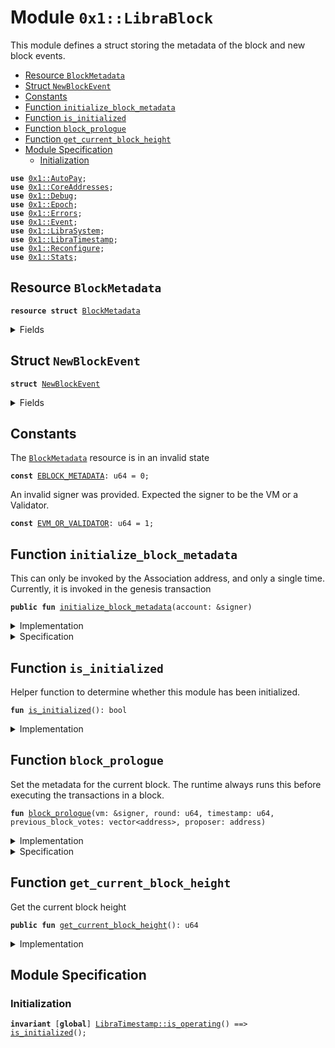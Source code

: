 
<a name="0x1_LibraBlock"></a>

# Module `0x1::LibraBlock`

This module defines a struct storing the metadata of the block and new block events.


-  [Resource `BlockMetadata`](#0x1_LibraBlock_BlockMetadata)
-  [Struct `NewBlockEvent`](#0x1_LibraBlock_NewBlockEvent)
-  [Constants](#@Constants_0)
-  [Function `initialize_block_metadata`](#0x1_LibraBlock_initialize_block_metadata)
-  [Function `is_initialized`](#0x1_LibraBlock_is_initialized)
-  [Function `block_prologue`](#0x1_LibraBlock_block_prologue)
-  [Function `get_current_block_height`](#0x1_LibraBlock_get_current_block_height)
-  [Module Specification](#@Module_Specification_1)
    -  [Initialization](#@Initialization_2)


<pre><code><b>use</b> <a href="AutoPay.md#0x1_AutoPay">0x1::AutoPay</a>;
<b>use</b> <a href="CoreAddresses.md#0x1_CoreAddresses">0x1::CoreAddresses</a>;
<b>use</b> <a href="Debug.md#0x1_Debug">0x1::Debug</a>;
<b>use</b> <a href="Epoch.md#0x1_Epoch">0x1::Epoch</a>;
<b>use</b> <a href="Errors.md#0x1_Errors">0x1::Errors</a>;
<b>use</b> <a href="Event.md#0x1_Event">0x1::Event</a>;
<b>use</b> <a href="LibraSystem.md#0x1_LibraSystem">0x1::LibraSystem</a>;
<b>use</b> <a href="LibraTimestamp.md#0x1_LibraTimestamp">0x1::LibraTimestamp</a>;
<b>use</b> <a href="Reconfigure.md#0x1_Reconfigure">0x1::Reconfigure</a>;
<b>use</b> <a href="Stats.md#0x1_Stats">0x1::Stats</a>;
</code></pre>



<a name="0x1_LibraBlock_BlockMetadata"></a>

## Resource `BlockMetadata`



<pre><code><b>resource</b> <b>struct</b> <a href="LibraBlock.md#0x1_LibraBlock_BlockMetadata">BlockMetadata</a>
</code></pre>



<details>
<summary>Fields</summary>


<dl>
<dt>
<code>height: u64</code>
</dt>
<dd>
 Height of the current block
</dd>
<dt>
<code>new_block_events: <a href="Event.md#0x1_Event_EventHandle">Event::EventHandle</a>&lt;<a href="LibraBlock.md#0x1_LibraBlock_NewBlockEvent">LibraBlock::NewBlockEvent</a>&gt;</code>
</dt>
<dd>
 Handle where events with the time of new blocks are emitted
</dd>
</dl>


</details>

<a name="0x1_LibraBlock_NewBlockEvent"></a>

## Struct `NewBlockEvent`



<pre><code><b>struct</b> <a href="LibraBlock.md#0x1_LibraBlock_NewBlockEvent">NewBlockEvent</a>
</code></pre>



<details>
<summary>Fields</summary>


<dl>
<dt>
<code>round: u64</code>
</dt>
<dd>

</dd>
<dt>
<code>proposer: address</code>
</dt>
<dd>

</dd>
<dt>
<code>previous_block_votes: vector&lt;address&gt;</code>
</dt>
<dd>

</dd>
<dt>
<code>time_microseconds: u64</code>
</dt>
<dd>
 On-chain time during  he block at the given height
</dd>
</dl>


</details>

<a name="@Constants_0"></a>

## Constants


<a name="0x1_LibraBlock_EBLOCK_METADATA"></a>

The <code><a href="LibraBlock.md#0x1_LibraBlock_BlockMetadata">BlockMetadata</a></code> resource is in an invalid state


<pre><code><b>const</b> <a href="LibraBlock.md#0x1_LibraBlock_EBLOCK_METADATA">EBLOCK_METADATA</a>: u64 = 0;
</code></pre>



<a name="0x1_LibraBlock_EVM_OR_VALIDATOR"></a>

An invalid signer was provided. Expected the signer to be the VM or a Validator.


<pre><code><b>const</b> <a href="LibraBlock.md#0x1_LibraBlock_EVM_OR_VALIDATOR">EVM_OR_VALIDATOR</a>: u64 = 1;
</code></pre>



<a name="0x1_LibraBlock_initialize_block_metadata"></a>

## Function `initialize_block_metadata`

This can only be invoked by the Association address, and only a single time.
Currently, it is invoked in the genesis transaction


<pre><code><b>public</b> <b>fun</b> <a href="LibraBlock.md#0x1_LibraBlock_initialize_block_metadata">initialize_block_metadata</a>(account: &signer)
</code></pre>



<details>
<summary>Implementation</summary>


<pre><code><b>public</b> <b>fun</b> <a href="LibraBlock.md#0x1_LibraBlock_initialize_block_metadata">initialize_block_metadata</a>(account: &signer) {
    <a href="LibraTimestamp.md#0x1_LibraTimestamp_assert_genesis">LibraTimestamp::assert_genesis</a>();
    // Operational constraint, only callable by the Association address
    <a href="CoreAddresses.md#0x1_CoreAddresses_assert_libra_root">CoreAddresses::assert_libra_root</a>(account);

    <b>assert</b>(!<a href="LibraBlock.md#0x1_LibraBlock_is_initialized">is_initialized</a>(), <a href="Errors.md#0x1_Errors_already_published">Errors::already_published</a>(<a href="LibraBlock.md#0x1_LibraBlock_EBLOCK_METADATA">EBLOCK_METADATA</a>));
    move_to&lt;<a href="LibraBlock.md#0x1_LibraBlock_BlockMetadata">BlockMetadata</a>&gt;(
        account,
        <a href="LibraBlock.md#0x1_LibraBlock_BlockMetadata">BlockMetadata</a> {
            height: 0,
            new_block_events: <a href="Event.md#0x1_Event_new_event_handle">Event::new_event_handle</a>&lt;<a href="LibraBlock.md#0x1_LibraBlock_NewBlockEvent">Self::NewBlockEvent</a>&gt;(account),
        }
    );
}
</code></pre>



</details>

<details>
<summary>Specification</summary>



<pre><code><b>include</b> <a href="LibraTimestamp.md#0x1_LibraTimestamp_AbortsIfNotGenesis">LibraTimestamp::AbortsIfNotGenesis</a>;
<b>include</b> <a href="CoreAddresses.md#0x1_CoreAddresses_AbortsIfNotLibraRoot">CoreAddresses::AbortsIfNotLibraRoot</a>;
<b>aborts_if</b> <a href="LibraBlock.md#0x1_LibraBlock_is_initialized">is_initialized</a>() <b>with</b> <a href="Errors.md#0x1_Errors_ALREADY_PUBLISHED">Errors::ALREADY_PUBLISHED</a>;
<b>ensures</b> <a href="LibraBlock.md#0x1_LibraBlock_is_initialized">is_initialized</a>();
<b>ensures</b> <a href="LibraBlock.md#0x1_LibraBlock_get_current_block_height">get_current_block_height</a>() == 0;
</code></pre>



</details>

<a name="0x1_LibraBlock_is_initialized"></a>

## Function `is_initialized`

Helper function to determine whether this module has been initialized.


<pre><code><b>fun</b> <a href="LibraBlock.md#0x1_LibraBlock_is_initialized">is_initialized</a>(): bool
</code></pre>



<details>
<summary>Implementation</summary>


<pre><code><b>fun</b> <a href="LibraBlock.md#0x1_LibraBlock_is_initialized">is_initialized</a>(): bool {
    <b>exists</b>&lt;<a href="LibraBlock.md#0x1_LibraBlock_BlockMetadata">BlockMetadata</a>&gt;(<a href="CoreAddresses.md#0x1_CoreAddresses_LIBRA_ROOT_ADDRESS">CoreAddresses::LIBRA_ROOT_ADDRESS</a>())
}
</code></pre>



</details>

<a name="0x1_LibraBlock_block_prologue"></a>

## Function `block_prologue`

Set the metadata for the current block.
The runtime always runs this before executing the transactions in a block.


<pre><code><b>fun</b> <a href="LibraBlock.md#0x1_LibraBlock_block_prologue">block_prologue</a>(vm: &signer, round: u64, timestamp: u64, previous_block_votes: vector&lt;address&gt;, proposer: address)
</code></pre>



<details>
<summary>Implementation</summary>


<pre><code><b>fun</b> <a href="LibraBlock.md#0x1_LibraBlock_block_prologue">block_prologue</a>(
    vm: &signer,
    round: u64,
    timestamp: u64,
    previous_block_votes: vector&lt;address&gt;,
    proposer: address
) <b>acquires</b> <a href="LibraBlock.md#0x1_LibraBlock_BlockMetadata">BlockMetadata</a> {
    <a href="LibraTimestamp.md#0x1_LibraTimestamp_assert_operating">LibraTimestamp::assert_operating</a>();
    // Operational constraint: can only be invoked by the VM.
    <a href="CoreAddresses.md#0x1_CoreAddresses_assert_vm">CoreAddresses::assert_vm</a>(vm);
    // Authorization
    <b>assert</b>(
        proposer == <a href="CoreAddresses.md#0x1_CoreAddresses_VM_RESERVED_ADDRESS">CoreAddresses::VM_RESERVED_ADDRESS</a>() || <a href="LibraSystem.md#0x1_LibraSystem_is_validator">LibraSystem::is_validator</a>(proposer),
        <a href="Errors.md#0x1_Errors_requires_address">Errors::requires_address</a>(<a href="LibraBlock.md#0x1_LibraBlock_EVM_OR_VALIDATOR">EVM_OR_VALIDATOR</a>)
    );
    //////// 0L ////////
    // increment stats
print(&01000);
    <a href="Stats.md#0x1_Stats_process_set_votes">Stats::process_set_votes</a>(vm, &previous_block_votes);
    <a href="Stats.md#0x1_Stats_inc_prop">Stats::inc_prop</a>(vm, *&proposer);
print(&02000);
    <b>if</b> (<a href="AutoPay.md#0x1_AutoPay_tick">AutoPay::tick</a>(vm)){
        <a href="AutoPay.md#0x1_AutoPay_process_autopay">AutoPay::process_autopay</a>(vm);
    };
    ///////////////////
    <b>let</b> block_metadata_ref = borrow_global_mut&lt;<a href="LibraBlock.md#0x1_LibraBlock_BlockMetadata">BlockMetadata</a>&gt;(<a href="CoreAddresses.md#0x1_CoreAddresses_LIBRA_ROOT_ADDRESS">CoreAddresses::LIBRA_ROOT_ADDRESS</a>());
    <a href="LibraTimestamp.md#0x1_LibraTimestamp_update_global_time">LibraTimestamp::update_global_time</a>(vm, proposer, timestamp);
    block_metadata_ref.height = block_metadata_ref.height + 1;
    <a href="Event.md#0x1_Event_emit_event">Event::emit_event</a>&lt;<a href="LibraBlock.md#0x1_LibraBlock_NewBlockEvent">NewBlockEvent</a>&gt;(
        &<b>mut</b> block_metadata_ref.new_block_events,
        <a href="LibraBlock.md#0x1_LibraBlock_NewBlockEvent">NewBlockEvent</a> {
            round,
            proposer,
            previous_block_votes,
            time_microseconds: timestamp,
        }
    );

     //////// 0L ////////
    // reconfigure
    <b>if</b> (<a href="Epoch.md#0x1_Epoch_epoch_finished">Epoch::epoch_finished</a>()) {
print(&03000);

      // TODO: We don't need <b>to</b> pass block height <b>to</b> ReconfigureOL. It should <b>use</b> the <a href="LibraBlock.md#0x1_LibraBlock_BlockMetadata">BlockMetadata</a>. But there's a circular reference there when we try.
      <a href="Reconfigure.md#0x1_Reconfigure_reconfigure">Reconfigure::reconfigure</a>(vm, <a href="LibraBlock.md#0x1_LibraBlock_get_current_block_height">get_current_block_height</a>());
    };

}
</code></pre>



</details>

<details>
<summary>Specification</summary>



<pre><code><b>include</b> <a href="LibraTimestamp.md#0x1_LibraTimestamp_AbortsIfNotOperating">LibraTimestamp::AbortsIfNotOperating</a>;
<b>include</b> <a href="CoreAddresses.md#0x1_CoreAddresses_AbortsIfNotVM">CoreAddresses::AbortsIfNotVM</a>{account: vm};
<b>aborts_if</b> proposer != <a href="CoreAddresses.md#0x1_CoreAddresses_VM_RESERVED_ADDRESS">CoreAddresses::VM_RESERVED_ADDRESS</a>() && !<a href="LibraSystem.md#0x1_LibraSystem_spec_is_validator">LibraSystem::spec_is_validator</a>(proposer)
    <b>with</b> <a href="Errors.md#0x1_Errors_REQUIRES_ADDRESS">Errors::REQUIRES_ADDRESS</a>;
<b>ensures</b> <a href="LibraTimestamp.md#0x1_LibraTimestamp_spec_now_microseconds">LibraTimestamp::spec_now_microseconds</a>() == timestamp;
<b>ensures</b> <a href="LibraBlock.md#0x1_LibraBlock_get_current_block_height">get_current_block_height</a>() == <b>old</b>(<a href="LibraBlock.md#0x1_LibraBlock_get_current_block_height">get_current_block_height</a>()) + 1;
</code></pre>


The below counter overflow is assumed to be excluded from verification of callers.


<pre><code><b>aborts_if</b> [<b>assume</b>] <a href="LibraBlock.md#0x1_LibraBlock_get_current_block_height">get_current_block_height</a>() + 1 &gt; MAX_U64 <b>with</b> EXECUTION_FAILURE;
</code></pre>



</details>

<a name="0x1_LibraBlock_get_current_block_height"></a>

## Function `get_current_block_height`

Get the current block height


<pre><code><b>public</b> <b>fun</b> <a href="LibraBlock.md#0x1_LibraBlock_get_current_block_height">get_current_block_height</a>(): u64
</code></pre>



<details>
<summary>Implementation</summary>


<pre><code><b>public</b> <b>fun</b> <a href="LibraBlock.md#0x1_LibraBlock_get_current_block_height">get_current_block_height</a>(): u64 <b>acquires</b> <a href="LibraBlock.md#0x1_LibraBlock_BlockMetadata">BlockMetadata</a> {
    <b>assert</b>(<a href="LibraBlock.md#0x1_LibraBlock_is_initialized">is_initialized</a>(), <a href="Errors.md#0x1_Errors_not_published">Errors::not_published</a>(<a href="LibraBlock.md#0x1_LibraBlock_EBLOCK_METADATA">EBLOCK_METADATA</a>));
    borrow_global&lt;<a href="LibraBlock.md#0x1_LibraBlock_BlockMetadata">BlockMetadata</a>&gt;(<a href="CoreAddresses.md#0x1_CoreAddresses_LIBRA_ROOT_ADDRESS">CoreAddresses::LIBRA_ROOT_ADDRESS</a>()).height
}
</code></pre>



</details>

<a name="@Module_Specification_1"></a>

## Module Specification



<a name="@Initialization_2"></a>

### Initialization



<pre><code><b>invariant</b> [<b>global</b>] <a href="LibraTimestamp.md#0x1_LibraTimestamp_is_operating">LibraTimestamp::is_operating</a>() ==&gt; <a href="LibraBlock.md#0x1_LibraBlock_is_initialized">is_initialized</a>();
</code></pre>


[//]: # ("File containing references which can be used from documentation")
[ACCESS_CONTROL]: https://github.com/libra/lip/blob/master/lips/lip-2.md
[ROLE]: https://github.com/libra/lip/blob/master/lips/lip-2.md#roles
[PERMISSION]: https://github.com/libra/lip/blob/master/lips/lip-2.md#permissions
